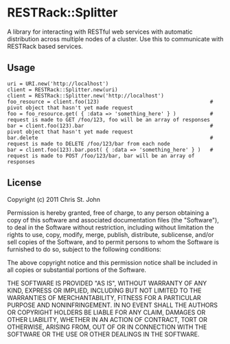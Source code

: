 # RESTRack::Splitter

A library for interacting with RESTful web services with automatic distribution across multiple nodes of a cluster.
Use this to communicate with RESTRack based services.


## Usage
    
    uri = URI.new('http://localhost')
    client = RESTRack::Splitter.new(uri)
    client = RESTRack::Splitter.new('http://localhost')
    foo_resource = client.foo(123)                                    # pivot object that hasn't yet made request
    foo = foo_resource.get( { :data => 'something_here' } )           # request is made to GET /foo/123, foo will be an array of responses
    bar = client.foo(123).bar                                         # pivot object that hasn't yet made request
    bar.delete                                                        # request is made to DELETE /foo/123/bar from each node
    bar = client.foo(123).bar.post( { :data => 'something_here' } )   # request is made to POST /foo/123/bar, bar will be an array of responses


## License

Copyright (c) 2011 Chris St. John

Permission is hereby granted, free of charge, to any person obtaining a copy of this software and associated
documentation files (the "Software"), to deal in the Software without restriction, including without limitation the
rights to use, copy, modify, merge, publish, distribute, sublicense, and/or sell copies of the Software, and to permit
persons to whom the Software is furnished to do so, subject to the following conditions:

The above copyright notice and this permission notice shall be included in all copies or substantial portions of the
Software.

THE SOFTWARE IS PROVIDED "AS IS", WITHOUT WARRANTY OF ANY KIND, EXPRESS OR IMPLIED, INCLUDING BUT NOT LIMITED TO THE
WARRANTIES OF MERCHANTABILITY, FITNESS FOR A PARTICULAR PURPOSE AND NONINFRINGEMENT. IN NO EVENT SHALL THE AUTHORS OR
COPYRIGHT HOLDERS BE LIABLE FOR ANY CLAIM, DAMAGES OR OTHER LIABILITY, WHETHER IN AN ACTION OF CONTRACT, TORT OR
OTHERWISE, ARISING FROM, OUT OF OR IN CONNECTION WITH THE SOFTWARE OR THE USE OR OTHER DEALINGS IN THE SOFTWARE.
